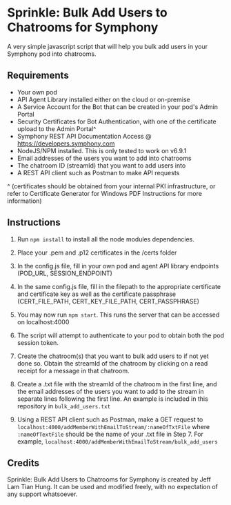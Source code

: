 # Sprinkle: Bulk Add Users to Chatrooms for Symphony

A very simple javascript script that will help you bulk add users in your Symphony pod into chatrooms.

## Requirements

- Your own pod
- API Agent Library installed either on the cloud or on-premise
- A Service Account for the Bot that can be created in your pod's Admin Portal
- Security Certificates for Bot Authentication, with one of the certificate upload to the Admin Portal^
- Symphony REST API Documentation Access @ https://developers.symphony.com
- NodeJS/NPM installed. This is only tested to work on v6.9.1
- Email addresses of the users you want to add into chatrooms
- The chatroom ID (streamId) that you want to add users into
- A REST API client such as Postman to make API requests

^ (certificates should be obtained from your internal PKI infrastructure, or refer to Certificate Generator for Windows PDF Instructions for more information)

## Instructions

1) Run `npm install` to install all the node modules dependencies.

2) Place your .pem and .p12 certificates in the /certs folder

3) In the config.js file, fill in your own pod and agent API library endpoints (POD_URL, SESSION_ENDPOINT)

4) In the same config.js file, fill in the filepath to the appropriate certificate and certificate key as well as the certificate passphrase (CERT_FILE_PATH, CERT_KEY_FILE_PATH, CERT_PASSPHRASE)

5) You may now run `npm start`. This runs the server that can be accessed on localhost:4000

6) The script will attempt to authenticate to your pod to obtain both the pod session token.

7) Create the chatroom(s) that you want to bulk add users to if not yet done so. Obtain the streamId of the chatroom by clicking on a read receipt for a message in that chatroom.

8) Create a .txt file with the streamId of the chatroom in the first line, and the email addresses of the users you want to add to the stream in separate lines following the first line. An example is included in this repository in `bulk_add_users.txt`

9) Using a REST API client such as Postman, make a GET request to `localhost:4000/addMemberWithEmailToStream/:nameOfTxtFile` where `:nameOfTextFile` should be the name of your .txt file in Step 7. For example, `localhost:4000/addMemberWithEmailToStream/bulk_add_users`

## Credits

Sprinkle: Bulk Add Users to Chatrooms for Symphony is created by Jeff Lam Tian Hung. It can be used and modified freely, with no expectation of any support whatsoever.
